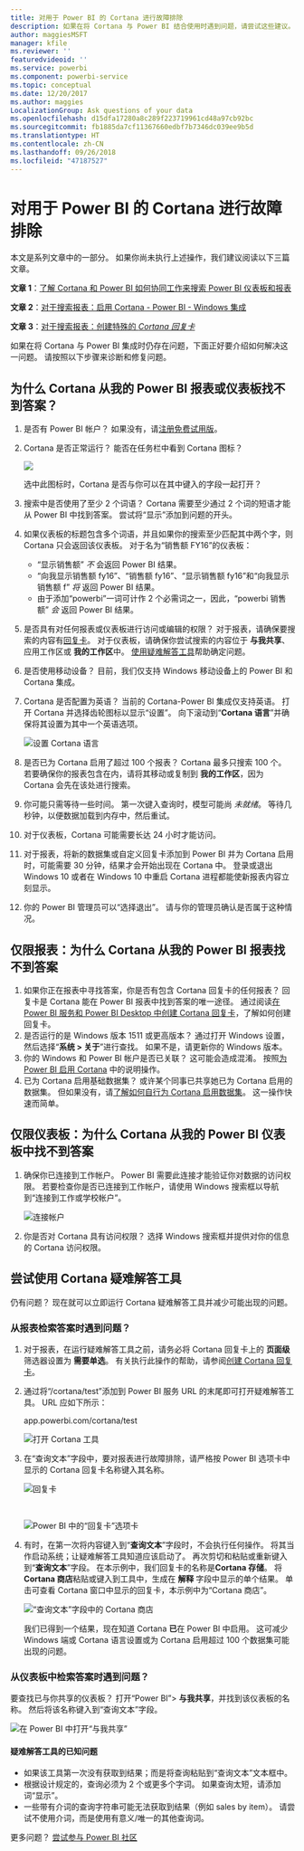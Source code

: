 ```yaml
---
title: 对用于 Power BI 的 Cortana 进行故障排除
description: 如果在将 Cortana 与 Power BI 结合使用时遇到问题，请尝试这些建议。
author: maggiesMSFT
manager: kfile
ms.reviewer: ''
featuredvideoid: ''
ms.service: powerbi
ms.component: powerbi-service
ms.topic: conceptual
ms.date: 12/20/2017
ms.author: maggies
LocalizationGroup: Ask questions of your data
ms.openlocfilehash: d15dfa17280a8c289f223719961cd48a97cb92bc
ms.sourcegitcommit: fb1885da7cf11367660edbf7b7346dc039ee9b5d
ms.translationtype: HT
ms.contentlocale: zh-CN
ms.lasthandoff: 09/26/2018
ms.locfileid: "47187527"
---
```

# <a name="troubleshoot-cortana-for-power-bi"></a>对用于 Power BI 的 Cortana 进行故障排除
本文是系列文章中的一部分。 如果你尚未执行上述操作，我们建议阅读以下三篇文章。

**文章 1**：[了解 Cortana 和 Power BI 如何协同工作来搜索 Power BI 仪表板和报表](service-cortana-intro.md)

**文章 2**：[对于搜索报表：启用 Cortana - Power BI - Windows 集成](service-cortana-enable.md)

**文章 3**：[对于搜索报表：创建特殊的 *Cortana 回复卡*](service-cortana-answer-cards.md)

如果在将 Cortana 与 Power BI 集成时仍存在问题，下面正好要介绍如何解决这一问题。 请按照以下步骤来诊断和修复问题。

## <a name="why-doesnt-cortana-find-answers-from-my-power-bi-reports-or-dashboards"></a>为什么 Cortana 从我的 Power BI 报表或仪表板找不到答案？
1. 是否有 Power BI 帐户？  如果没有，请[注册免费试用版](https://powerbi.microsoft.com/get-started/)。
2. Cortana 是否正常运行？  能否在任务栏中看到 Cortana 图标？

    ![](media/service-cortana-troubleshoot/power-bi-cortana-icon.png)

    选中此图标时，Cortana 是否与你可以在其中键入的字段一起打开？
3. 搜索中是否使用了至少 2 个词语？ Cortana 需要至少通过 2 个词的短语才能从 Power BI 中找到答案。 尝试将“显示”添加到问题的开头。
4. 如果仪表板的标题包含多个词语，并且如果你的搜索至少匹配其中两个字，则 Cortana 只会返回该仪表板。 对于名为“销售额 FY16”的仪表板：

   * “显示销售额” *不* 会返回 Power BI 结果。   
   * “向我显示销售额 fy16”、“销售额 fy16”、“显示销售额 fy16”和“向我显示销售额 f” *将* 返回 Power BI 结果。    
   * 由于添加“powerbi”一词可计作 2 个必需词之一，因此，“powerbi 销售额” *会* 返回 Power BI 结果。
5. 是否具有对任何报表或仪表板进行访问或编辑的权限？ 对于报表，请确保要搜索的内容有[回复卡](service-cortana-answer-cards.md)。  对于仪表板，请确保你尝试搜索的内容位于 **与我共享**、应用工作区或 **我的工作区**中。 [使用疑难解答工具](#try-the-cortana-troubleshooting-tool)帮助确定问题。
6. 是否使用移动设备？  目前，我们仅支持 Windows 移动设备上的 Power BI 和 Cortana 集成。
7. Cortana 是否配置为英语？  当前的 Cortana-Power BI 集成仅支持英语。 打开 Cortana 并选择齿轮图标以显示“设置”。 向下滚动到“**Cortana 语言**”并确保将其设置为其中一个英语选项。

   ![设置 Cortana 语言](media/service-cortana-troubleshoot/power-bi-cortana-language.png)
8. 是否已为 Cortana 启用了超过 100 个报表？  Cortana 最多只搜索 100 个。  若要确保你的报表包含在内，请将其移动或复制到 **我的工作区**，因为 Cortana 会先在该处进行搜索。
9. 你可能只需等待一些时间。 第一次键入查询时，模型可能尚 *未就绪*。 等待几秒钟，以便数据加载到内存中，然后重试。
10. 对于仪表板，Cortana 可能需要长达 24 小时才能访问。    
11. 对于报表，将新的数据集或自定义回复卡添加到 Power BI 并为 Cortana 启用时，可能需要 30 分钟，结果才会开始出现在 Cortana 中。 登录或退出 Windows 10 或者在 Windows 10 中重启 Cortana 进程都能使新报表内容立刻显示。  
12. 你的 Power BI 管理员可以“选择退出”。 请与你的管理员确认是否属于这种情况。

## <a name="reports-only-why-doesnt-cortana-find-answers-from-my-power-bi-reports"></a>仅限报表：为什么 Cortana 从我的 Power BI 报表找不到答案
1. 如果你正在报表中寻找答案，你是否有包含 Cortana 回复卡的任何报表？ 回复卡是 Cortana 能在 Power BI 报表中找到答案的唯一途径。  通过阅读[在 Power BI 服务和 Power BI Desktop 中创建 Cortana 回复卡](service-cortana-answer-cards.md)，了解如何创建回复卡。
2. 是否运行的是 Windows 版本 1511 或更高版本？  通过打开 Windows 设置，然后选择“**系统 > 关于**”进行查找。 如果不是，请更新你的 Windows 版本。
3. 你的 Windows 和 Power BI 帐户是否已关联？ 这可能会造成混淆。 按照[为 Power BI 启用 Cortana](service-cortana-enable.md#add-your-power-bi-credentials-to-windows) 中的说明操作。
4. 已为 Cortana 启用基础数据集？ 或许某个同事已共享她已为 Cortana 启用的数据集。 但如果没有，请[了解如何自行为 Cortana 启用数据集](service-cortana-enable.md)。 这一操作快速而简单。

## <a name="dashboards-only-why-doesnt-cortana-find-answers-from-my-power-bi-dashboards"></a>仅限仪表板：为什么 Cortana 从我的 Power BI 仪表板中找不到答案
1. 确保你已连接到工作帐户。 Power BI 需要此连接才能验证你对数据的访问权限。 若要检查你是否已连接到工作帐户，请使用 Windows 搜索框以导航到“连接到工作或学校帐户”。  

    ![连接帐户](media/service-cortana-troubleshoot/power-bi-cortana-connect.png)
2. 你是否对 Cortana 具有访问权限？ 选择 Windows 搜索框并提供对你的信息的 Cortana 访问权限。

## <a name="try-the-cortana-troubleshooting-tool"></a>尝试使用 Cortana 疑难解答工具
仍有问题？  现在就可以立即运行 Cortana 疑难解答工具并减少可能出现的问题。

### <a name="having-trouble-retrieving-answers-from-a-report"></a>从报表检索答案时遇到问题？
1. 对于报表，在运行疑难解答工具之前，请务必将 Cortana 回复卡上的 **页面级**筛选器设置为 **需要单选**。 有关执行此操作的帮助，请参阅[创建 Cortana 回复卡](service-cortana-answer-cards.md)。
2. 通过将“/cortana/test”添加到 Power BI 服务 URL 的末尾即可打开疑难解答工具。 URL 应如下所示：

   app.powerbi.com/cortana/test

   ![打开 Cortana 工具](media/service-cortana-troubleshoot/power-bi-cortana-tool2.png)
3. 在“查询文本”字段中，要对报表进行故障排除，请严格按 Power BI 选项卡中显示的 Cortana 回复卡名称键入其名称。

   ![回复卡](media/service-cortana-troubleshoot/power-bi-answer-card-new.png)

   </br>

   ![Power BI 中的“回复卡”选项卡](media/service-cortana-troubleshoot/power-bi-answer-card2.png)
4. 有时，在第一次将内容键入到“**查询文本**”字段时，不会执行任何操作。 将其当作启动系统；让疑难解答工具知道应该启动了。 再次剪切和粘贴或重新键入到“**查询文本**”字段。 在本示例中，我们回复卡的名称是**Cortana 存储**。 将 **Cortana 商店**粘贴或键入到工具中，生成在 **解释** 字段中显示的单个结果。 单击可查看 Cortana 窗口中显示的回复卡，本示例中为“Cortana 商店”。

   ![“查询文本”字段中的 Cortana 商店](media/service-cortana-troubleshoot/power-bi-utterance.png)

   我们已得到一个结果，现在知道 Cortana **已**在 Power BI 中启用。 这可减少 Windows 端或 Cortana 语言设置或为 Cortana 启用超过 100 个数据集可能出现的问题。

### <a name="having-trouble-retrieving-answers-from-a-dashboard"></a>从仪表板中检索答案时遇到问题？
要查找已与你共享的仪表板？  打开“Power BI”> **与我共享**，并找到该仪表板的名称。  然后将该名称键入到“查询文本”字段。

![在 Power BI 中打开“与我共享”](media/service-cortana-troubleshoot/power-bi-cortana-shared-with-me.png)


#### <a name="troubleshooting-tool-known-issues"></a>疑难解答工具的已知问题
* 如果该工具第一次没有获取到结果；而是将查询粘贴到“查询文本”文本框中。
* 根据设计规定的，查询必须为 2 个或更多个字词。  如果查询太短，请添加词“显示”。
* 一些带有介词的查询字符串可能无法获取到结果（例如 sales by item）。 请尝试不使用介词，而是使用有意义/唯一的其他查询词。

更多问题？ [尝试参与 Power BI 社区](http://community.powerbi.com/)
